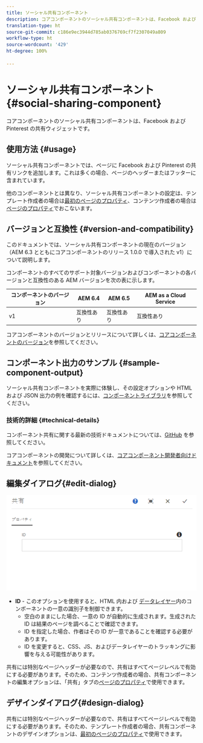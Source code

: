 ```yaml
---
title: ソーシャル共有コンポーネント
description: コアコンポーネントのソーシャル共有コンポーネントは、Facebook および Pinterest の共有ウィジェットです。
translation-type: ht
source-git-commit: c186e9ec3944d785ab0376769cf7f2307049a809
workflow-type: ht
source-wordcount: '429'
ht-degree: 100%

---
```



# ソーシャル共有コンポーネント{#social-sharing-component}

コアコンポーネントのソーシャル共有コンポーネントは、Facebook および Pinterest の共有ウィジェットです。

## 使用方法 {#usage}

ソーシャル共有コンポーネントでは、ページに Facebook および Pinterest の共有リンクを追加します。これは多くの場合、ページのヘッダーまたはフッターに含まれています。

他のコンポーネントとは異なり、ソーシャル共有コンポーネントの設定は、テンプレート作成者の場合は[最初のページのプロパティ](https://docs.adobe.com/content/help/ja-JP/experience-manager-cloud-service/sites/authoring/features/templates.html)、コンテンツ作成者の場合は[ページのプロパティ](https://docs.adobe.com/content/help/ja-JP/experience-manager-cloud-service/sites/authoring/fundamentals/page-properties.html)でおこないます。

## バージョンと互換性 {#version-and-compatibility}

このドキュメントでは、ソーシャル共有コンポーネントの現在のバージョン（AEM 6.3 とともにコアコンポーネントのリリース 1.0.0 で導入された v1）について説明します。

コンポーネントのすべてのサポート対象バージョンおよびコンポーネントの各バージョンと互換性のある AEM バージョンを次の表に示します。

| コンポーネントのバージョン | AEM 6.4 | AEM 6.5 | AEM as a Cloud Service |
|--- |--- |--- |---|
| v1 | 互換性あり | 互換性あり | 互換性あり |

コアコンポーネントのバージョンとリリースについて詳しくは、[コアコンポーネントのバージョン](/help/versions.md)を参照してください。

## コンポーネント出力のサンプル {#sample-component-output}

ソーシャル共有コンポーネントを実際に体験し、その設定オプションや HTML および JSON 出力の例を確認するには、[コンポーネントライブラリ](https://adobe.com/go/aem_cmp_library_sharing_jp)を参照してください。

### 技術的詳細 {#technical-details}

コンポーネント共有に関する最新の技術ドキュメントについては、[GitHub](https://adobe.com/go/aem_cmp_tech_sharing_v1_jp) を参照してください。

コアコンポーネントの開発について詳しくは、[コアコンポーネント開発者向けドキュメント](/help/developing/overview.md)を参照してください。

## 編集ダイアログ{#edit-dialog}

![共有コンポーネントの編集ダイアログ](/help/assets/sharing-edit.png)

* **ID** - このオプションを使用すると、HTML 内および [データレイヤー](/help/developing/data-layer/overview.md)内のコンポーネントの一意の識別子を制御できます。
   * 空白のままにした場合、一意の ID が自動的に生成されます。生成された ID は結果のページを調べることで確認できます。
   * ID を指定した場合、作者はその ID が一意であることを確認する必要があります。
   * ID を変更すると、CSS、JS、およびデータレイヤーのトラッキングに影響を与える可能性があります。

共有には特別なページヘッダーが必要なので、共有はすべてページレベルで有効にする必要があります。そのため、コンテンツ作成者の場合、共有コンポーネントの編集オプションは、「共有」タブの[ページのプロパティ](https://docs.adobe.com/content/help/ja-JP/experience-manager-cloud-service/sites/authoring/fundamentals/page-properties.html)で使用できます。

## デザインダイアログ{#design-dialog}

共有には特別なページヘッダーが必要なので、共有はすべてページレベルで有効にする必要があります。そのため、テンプレート作成者の場合、共有コンポーネントのデザインオプションは、[最初のページのプロパティ](https://docs.adobe.com/content/help/ja-JP/experience-manager-cloud-service/sites/authoring/features/templates.html)で使用できます。
